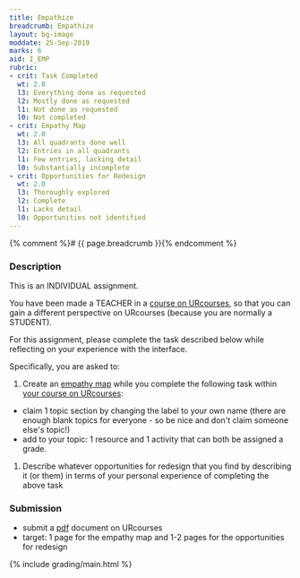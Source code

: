 ```yaml
---
title: Empathize
breadcrumb: Empathize
layout: bg-image
moddate: 25-Sep-2019
marks: 6
aid: I_EMP
rubric:
- crit: Task Completed
  wt: 2.0
  l3: Everything done as requested
  l2: Mostly done as requested
  l1: Not done as requested
  l0: Not completed
- crit: Empathy Map
  wt: 2.0
  l3: All quadrants done well
  l2: Entries in all quadrants
  l1: Few entries, lacking detail
  l0: Substantially incomplete
- crit: Opportunities for Redesign
  wt: 2.0
  l3: Thoroughly explored
  l2: Complete
  l1: Lacks detail
  l0: Opportunities not identified
---
```

{% comment %}# {{ page.breadcrumb }}{% endcomment %}

### Description

This is an INDIVIDUAL assignment.

You have been made a TEACHER in a [course on URcourses](https://urcourses.uregina.ca/course/view.php?id=2168), so that you can gain a different perspective on URcourses (because you are normally a STUDENT).

For this assignment, please complete the task described below while  reflecting on your experience with the interface.

Specifically, you are asked to:

1. Create an [empathy map](https://www.nngroup.com/articles/empathy-mapping/) while you complete the following task within
[your course on URcourses](https://urcourses.uregina.ca/course/view.php?id=2168):
  * claim 1 topic section by changing the label to your own name (there are enough blank topics for everyone - so be nice and don't claim someone else's topic!)
  * add to your topic: 1 resource and 1 activity that can both be assigned a grade.

1. Describe whatever opportunities for redesign that you find by describing it (or them) in terms of your personal experience of completing the above task

### Submission

* submit a [pdf](https://en.wikipedia.org/wiki/PDF) document on URcourses
* target: 1 page for the empathy map and 1-2 pages for the opportunities for redesign

{% include grading/main.html %}
